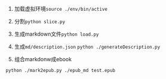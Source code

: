 1. 加载虚拟环境`source ./env/bin/active`

2. 分割`python slice.py`

3. 生成markdown文件`python load.py`

4. 生成`md/description.json` `python ./generateDescription.py`

5. 组合markdonw成ebook 

```
python ./mark2epub.py ./epub_md test.epub
```

